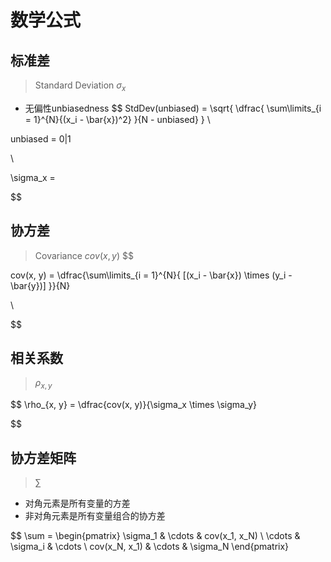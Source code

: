 # 数学公式
>


## 标准差
> Standard Deviation
> $\sigma_x$
- 无偏性unbiasedness
$$
StdDev(unbiased) = \sqrt{
    \dfrac{
        \sum\limits_{i = 1}^{N}{(x_i - \bar{x})^2}
    }{N - unbiased}
}
\\

unbiased = 0|1

\\

\sigma_x =

$$


## 协方差
> Covariance
> $cov(x, y)$
$$

cov(x, y) = \dfrac{\sum\limits_{i = 1}^{N}{
    [(x_i - \bar{x}) \times (y_i - \bar{y})]
}}{N}

\\


$$

## 相关系数
> $\rho_{x, y}$


$$
\rho_{x, y} = \dfrac{cov(x, y)}{\sigma_x \times \sigma_y}

$$


## 协方差矩阵
> $\sum$
- 对角元素是所有变量的方差
- 非对角元素是所有变量组合的协方差

$$
\sum = \begin{pmatrix}
   \sigma_1 & \cdots & cov(x_1, x_N) \\
   \cdots & \sigma_i & \cdots \\
   cov(x_N, x_1) & \cdots & \sigma_N
\end{pmatrix}